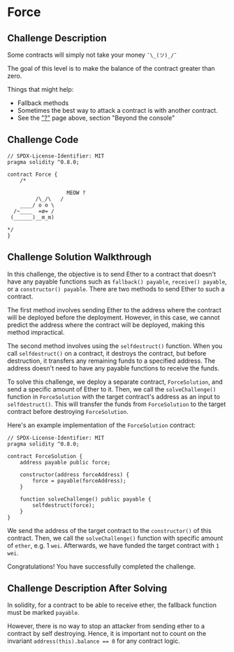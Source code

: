 # Force

## Challenge Description

Some contracts will simply not take your money `¯\_(ツ)_/¯`

The goal of this level is to make the balance of the contract greater than zero.

Things that might help:

-   Fallback methods
-   Sometimes the best way to attack a contract is with another contract.
-   See the ["?"](https://ethernaut.openzeppelin.com/help) page above, section "Beyond the console"

## Challenge Code

```solidity
// SPDX-License-Identifier: MIT
pragma solidity ^0.8.0;

contract Force {
    /*

                   MEOW ?
         /\_/\   /
    ____/ o o \
  /~____  =ø= /
 (______)__m_m)

*/
}
```

## Challenge Solution Walkthrough

In this challenge, the objective is to send Ether to a contract that doesn't have any payable functions such as `fallback() payable`, `receive() payable`, or a `constructor() payable`. There are two methods to send Ether to such a contract.

The first method involves sending Ether to the address where the contract will be deployed before the deployment. However, in this case, we cannot predict the address where the contract will be deployed, making this method impractical.

The second method involves using the `selfdestruct()` function. When you call `selfdestruct()` on a contract, it destroys the contract, but before destruction, it transfers any remaining funds to a specified address. The address doesn't need to have any payable functions to receive the funds.

To solve this challenge, we deploy a separate contract, `ForceSolution`, and send a specific amount of Ether to it. Then, we call the `solveChallenge()` function in `ForceSolution` with the target contract's address as an input to `selfdestruct()`. This will transfer the funds from `ForceSolution` to the target contract before destroying `ForceSolution`.

Here's an example implementation of the `ForceSolution` contract:

```solidity
// SPDX-License-Identifier: MIT
pragma solidity ^0.8.0;

contract ForceSolution {
    address payable public force;

    constructor(address forceAddress) {
        force = payable(forceAddress);
    }

    function solveChallenge() public payable {
        selfdestruct(force);
    }
}
```

We send the address of the target contract to the `constructor()` of this contract. Then, we call the `solveChallenge()` function with specific amount of `ether`, e.g. 1 `wei`. Afterwards, we have funded the target contract with `1 wei`.

Congratulations! You have successfully completed the challenge.

## Challenge Description After Solving

In solidity, for a contract to be able to receive ether, the fallback function must be marked `payable`.

However, there is no way to stop an attacker from sending ether to a contract by self destroying. Hence, it is important not to count on the invariant `address(this).balance == 0` for any contract logic.
